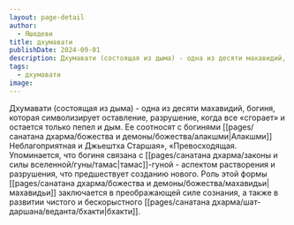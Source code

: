 ```yaml
---
layout: page-detail
author:
  - Яшодеви
title: дхумавати
publishDate: 2024-09-01
description: Дхумавати (состоящая из дыма) - одна из десяти махавидий, богиня, которая символизирует оставление, разрушение, когда все «сгорает» и остается только пепел и дым.
tags:
  - дхумавати
image:
---
```

Дхумавати (состоящая из дыма) - одна из десяти махавидий, богиня, которая символизирует оставление, разрушение, когда все «сгорает» и остается только пепел и дым. Ее соотносят с богинями [[pages/санатана дхарма/божества и демоны/божества/алакшми|Алакшми]] Неблагоприятная и Джьештха Старшая», «Превосходящая. Упоминается, что богиня связана с [[pages/санатана дхарма/законы и силы вселенной/гуны/тамас|тамас]]-гуной - аспектом растворения и разрушения, что предшествует созданию нового. Роль этой формы [[pages/санатана дхарма/божества и демоны/божества/махавидьи|махавидьи]] заключается в преображающей силе сознания, а также в развитии чистого и бескорыстного [[pages/санатана дхарма/шат-даршана/веданта/бхакти|бхакти]].

